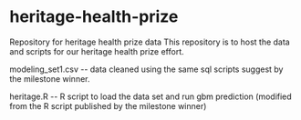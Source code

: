 heritage-health-prize
=====================

Repository for heritage health prize data
This repository is to host the data and scripts for our heritage health prize effort. 

modeling_set1.csv -- data cleaned using the same sql scripts suggest by the milestone winner.

heritage.R -- R script to load the data set and run gbm prediction (modified from the R script published by the milestone winner)
